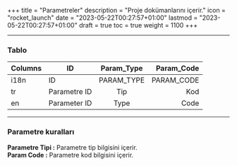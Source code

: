 +++
title = "Parametreler"
description = "Proje dokümanlarını içerir."
icon = "rocket_launch"
date = "2023-05-22T00:27:57+01:00"
lastmod = "2023-05-22T00:27:57+01:00"
draft = true
toc = true
weight = 1100
+++

---
### Tablo ###
|Columns| ID    | Param_Type    | Param_Code  |
| -- | --|:-------:| -----:|
|i18n| ID | PARAM_TYPE | PARAM_CODE |
|tr| Parametre ID | Tip | Kod    |
|en| Parameter ID | Type | Code   |
---
### Parametre kuralları ###
**Parametre Tipi :** Parametre tip bilgisini içerir.  
**Param Code :** Parametre kod bilgisini içerir.
